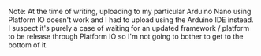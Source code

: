 Note: At the time of writing, uploading to my particular Arduino Nano using Platform IO doesn't work and I had to upload using the Arduino IDE instead. I suspect it's purely a case of waiting for an updated framework / platform to be release through Platform IO so I'm not going to bother to get to the bottom of it. 